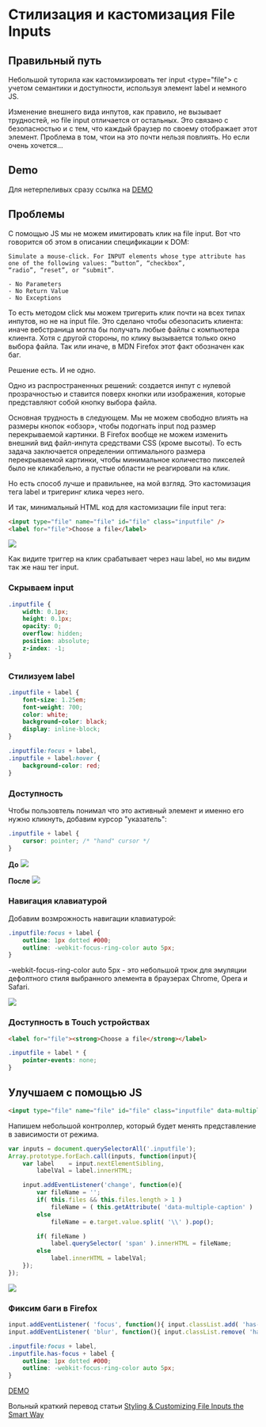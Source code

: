 # Стилизация и кастомизация File Inputs
## Правильный путь

Небольшой туторила как кастомизировать тег input &lt;type="file"&gt; с учетом семантики и доступности, используя элемент label и немного JS.

Изменение внешнего вида инпутов, как правило, не вызывает трудностей, но file input отличается от остальных.
Это связано с безопасностью и с тем, что каждый браузер по своему отображает этот элемент.
Проблема в том, чтои на это почти нельзя повлиять. Но если очень хочется...

## Demo
Для нетерпеливых сразу ссылка на [DEMO](/tutorials/custom-fileInputs/)

## Проблемы
С помощью JS мы не можем имитировать клик на file input. Вот что говорится об этом в описании спецификации к DOM:

	Simulate a mouse-click. For INPUT elements whose type attribute has one of the following values: “button”, “checkbox”,
	“radio”, “reset”, or “submit”.

	- No Parameters
	- No Return Value
	- No Exceptions

То есть методом click мы можем тригерить клик почти на всех типах инпутов, но не на input file. Это сделано чтобы обезопасить клиента: иначе вебстраница могла бы получать любые файлы с компьютера клиента. Хотя с другой стороны, по клику вызывается только окно выбора файла. Так или иначе, в MDN Firefox этот факт обозначен как баг.

Решение есть. И не одно.

Одно из распространенных решений: создается инпут с нулевой прозрачностью и ставится поверх кнопки или изображения, которые представляют собой кнопку выбора файла.

Основная трудность в следующем.  Мы не можем свободно влиять на размеры кнопок «обзор», чтобы подогнать input под размер перекрываемой картинки. В Firefox вообще не можем изменить внешний вид файл-инпута средствами CSS (кроме высоты). То есть задача заключается определении оптимального размера перекрываемой картинки, чтобы минимальное количество пикселей было не кликабельно, а пустые области не реагировали на клик.

Но есть способ лучше и правильнее, на мой взгляд. Это кастомизация тега label и тригеринг клика через него.

И так, минимальный HTML код для кастомизации file input тега:
```html
<input type="file" name="file" id="file" class="inputfile" />
<label for="file">Choose a file</label>
```

![](http://codropspz.tympanus.netdna-cdn.com/codrops/wp-content/uploads/2015/09/smart-custom-file-input-1.gif)

Как видите триггер на клик срабатывает через наш label, но мы видим так же наш тег input.

### Скрываем input
```css
.inputfile {
	width: 0.1px;
	height: 0.1px;
	opacity: 0;
	overflow: hidden;
	position: absolute;
	z-index: -1;
}
```

### Стилизуем label
```css
.inputfile + label {
    font-size: 1.25em;
    font-weight: 700;
    color: white;
    background-color: black;
    display: inline-block;
}

.inputfile:focus + label,
.inputfile + label:hover {
    background-color: red;
}
```

### Доступность
Чтобы пользовтель понимал что это активный элемент и именно его нужно кликнуть, добавим курсор "указатель":
```css
.inputfile + label {
	cursor: pointer; /* "hand" cursor */
}
```

**До**
![](http://codropspz.tympanus.netdna-cdn.com/codrops/wp-content/uploads/2015/09/smart-custom-file-input-2.gif)

**После**
![](http://codropspz.tympanus.netdna-cdn.com/codrops/wp-content/uploads/2015/09/smart-custom-file-input-3.gif)

### Навигация клавиатурой
Добавим возмрожность навигации клавиатурой:

```css
.inputfile:focus + label {
	outline: 1px dotted #000;
	outline: -webkit-focus-ring-color auto 5px;
}
```

-webkit-focus-ring-color auto 5px - это небольшой трюк для эмуляции дефолтного стиля выбранного элемента в браузерах Chrome, Opera и Safari. 

![](http://codropspz.tympanus.netdna-cdn.com/codrops/wp-content/uploads/2015/09/smart-custom-file-input-4.gif)

### Доступность в Touch устройствах
```html
<label for="file"><strong>Choose a file</strong></label>
```

```css
.inputfile + label * {
	pointer-events: none;
}
```

## Улучшаем с помощью JS
```html
<input type="file" name="file" id="file" class="inputfile" data-multiple-caption="{count} files selected" multiple />
```

Напишем небольшой контроллер, который будет менять представление в зависимости от режима.

```js
var inputs = document.querySelectorAll('.inputfile');
Array.prototype.forEach.call(inputs, function(input){
	var label	 = input.nextElementSibling,
		labelVal = label.innerHTML;

	input.addEventListener('change', function(e){
		var fileName = '';
		if( this.files && this.files.length > 1 )
			fileName = ( this.getAttribute( 'data-multiple-caption' ) || '' ).replace( '{count}', this.files.length );
		else
			fileName = e.target.value.split( '\\' ).pop();

		if( fileName )
			label.querySelector( 'span' ).innerHTML = fileName;
		else
			label.innerHTML = labelVal;
	});
});
```

![](http://codropspz.tympanus.netdna-cdn.com/codrops/wp-content/uploads/2015/09/smart-custom-file-input-5.gif)

### Фиксим баги в Firefox

```js
input.addEventListener( 'focus', function(){ input.classList.add( 'has-focus' ); });
input.addEventListener( 'blur', function(){ input.classList.remove( 'has-focus' ); });
```

```css
.inputfile:focus + label,
.inputfile.has-focus + label {
    outline: 1px dotted #000;
    outline: -webkit-focus-ring-color auto 5px;
}
```

[DEMO](/tutorials/custom-fileInputs/)


Вольный краткий перевод статьи [Styling & Customizing File Inputs the Smart Way](http://tympanus.net/codrops/2015/09/15/styling-customizing-file-inputs-smart-way/)
